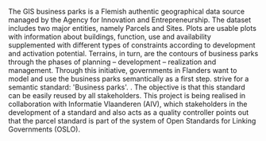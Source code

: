 The GIS business parks is a Flemish authentic geographical data source managed by 
the Agency for Innovation and Entrepreneurship. The dataset includes two major entities, namely Parcels and Sites. 
Plots are usable plots with information about buildings, function, use and availability supplemented with 
different types of constraints according to development and activation potential. Terrains, in turn, are the contours 
of business parks through the phases of planning – development – realization and management.
Through this initiative, governments in Flanders want to model and use the business parks semantically as a first step. 
strive for a semantic standard: 'Business parks'. . The objective is that this standard can be easily reused 
by all stakeholders. This project is being realised in collaboration with Informatie Vlaanderen (AIV), which 
stakeholders in the development of a standard and also acts as a quality controller 
points out that the parcel standard is part of the system of Open Standards for Linking Governments (OSLO).